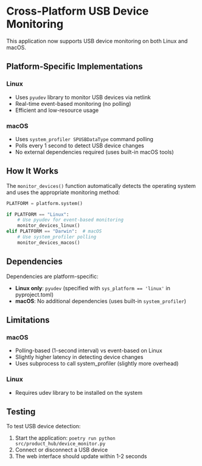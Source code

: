 # Cross-Platform USB Device Monitoring

This application now supports USB device monitoring on both Linux and macOS.

## Platform-Specific Implementations

### Linux
- Uses `pyudev` library to monitor USB devices via netlink
- Real-time event-based monitoring (no polling)
- Efficient and low-resource usage

### macOS
- Uses `system_profiler SPUSBDataType` command polling
- Polls every 1 second to detect USB device changes
- No external dependencies required (uses built-in macOS tools)

## How It Works

The `monitor_devices()` function automatically detects the operating system and uses the appropriate monitoring method:

```python
PLATFORM = platform.system()

if PLATFORM == "Linux":
    # Use pyudev for event-based monitoring
    monitor_devices_linux()
elif PLATFORM == "Darwin":  # macOS
    # Use system_profiler polling
    monitor_devices_macos()
```

## Dependencies

Dependencies are platform-specific:
- **Linux only**: `pyudev` (specified with `sys_platform == 'linux'` in pyproject.toml)
- **macOS**: No additional dependencies (uses built-in `system_profiler`)

## Limitations

### macOS
- Polling-based (1-second interval) vs event-based on Linux
- Slightly higher latency in detecting device changes
- Uses subprocess to call system_profiler (slightly more overhead)

### Linux
- Requires udev library to be installed on the system

## Testing

To test USB device detection:
1. Start the application: `poetry run python src/product_hub/device_monitor.py`
2. Connect or disconnect a USB device
3. The web interface should update within 1-2 seconds
